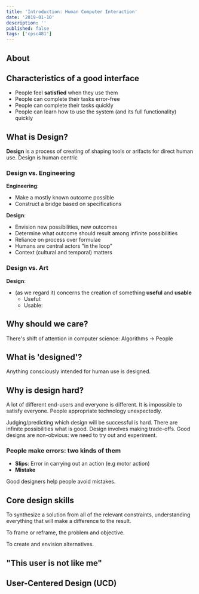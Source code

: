 ```yaml
---
title: 'Introduction: Human Computer Interaction'
date: '2019-01-10'
description: ''
published: false
tags: ['cpsc481']
---
```


## About

## Characteristics of a good interface

- People feel **satisfied** when they use them
- People can complete their tasks error-free
- People can complete their tasks quickly
- People can learn how to use the system (and its full functionality) quickly

## What is Design?

**Design** is a process of creating of shaping tools or arifacts for direct human use. Design is human centric

### Design vs. Engineering

**Engineering**:

- Make a mostly known outcome possible
- Construct a bridge based on specifications

**Design**:

- Envision new possibilities, new outcomes
- Determine what outcome should result among infinite possibilities
- Reliance on process over formulae
- Humans are central actors "in the loop"
- Context (cultural and temporal) matters


### Design vs. Art

**Design**:

- (as we regard it) concerns the creation of something **useful** and **usable**
  - Useful:
  - Usable:

<!--@TODO: Finish-->

## Why should we care?

There's shift of attention in computer science: Algorithms $\to$ People

## What is 'designed'?

Anything consciously intended for human use is designed.

## Why is design hard?

A lot of different end-users and everyone is different. It is impossible to satisfy everyone. People appropriate technology unexpectedly.

Judging/predicting which design will be successful is hard. There are infinite possibilities what is good. Design involves making trade-offs. Good designs are non-obvious: we need to try out and experiment.

### People make errors: two kinds of them

- **Slips**: Error in carrying out an action (e.g motor action) 
- **Mistake**

Good designers help people avoid mistakes.

## Core design skills

To synthesize a solution from all of the relevant constraints, understanding everything that will make a difference to the result.

To frame or reframe, the problem and objective.

To create and envision alternatives.

## "This user is not like me"

<!--TODO: finish-->

## User-Centered Design (UCD)

<!--TODO: finish-->

